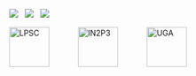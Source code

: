 [![][License img]][License]
<span style="margin-right: 0.5rem;"></span>
[![][MainRepo img]][MainRepo]
<span style="margin-right: 0.5rem;"></span>
[![][AltRepo img]][AltRepo]

<a href="http://lpsc.in2p3.fr/"              target="_blank"><img src="https://ami.web.cern.ch/images/logo_lpsc.png" alt="LPSC" height="72" /></a>
<span style="margin-right: 3.0rem;"></span>
<a href="http://www.in2p3.fr/"               target="_blank"><img src="https://ami.web.cern.ch/images/logo_in2p3.png" alt="IN2P3" height="72" /></a>
<span style="margin-right: 3.0rem;"></span>
<a href="http://www.univ-grenoble-alpes.fr/" target="_blank" style="margin-right: 0rem;"><img src="https://ami.web.cern.ch/images/logo_uga.png" alt="UGA" height="72" /></a>

[License]:http://www.cecill.info/licences/Licence_CeCILL-C_V1-en.txt
[License img]:https://img.shields.io/badge/license-CeCILL--C-blue.svg

[MainRepo]:https://gitlab.in2p3.fr/jodier/tf2_som
[MainRepo img]:https://img.shields.io/badge/Main%20Repo-gitlab.in2p3.fr-success

[AltRepo]:https://github.com/odier-xyz/tf2_som
[AltRepo img]:https://img.shields.io/badge/Alt%20Repo-github.com-success
